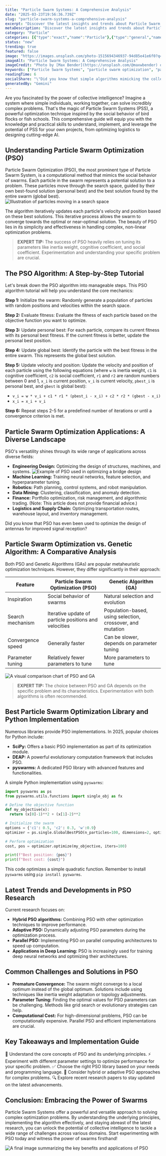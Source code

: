```yaml
---
title: "Particle Swarm Systems: A Comprehensive Analysis"
date: "2025-03-23T19:56:36.739Z"
slug: "particle-swarm-systems-a-comprehensive-analysis"
excerpt: "Discover the latest insights and trends about Particle Swarm Systems. This comprehensive guide covers everything you need to know about Particle Swarm Systems in 2025."
metaDescription: "Discover the latest insights and trends about Particle Swarm Systems. This comprehensive guide covers everything you need to know about Particle Swarm Syst..."
category: "Particle"
categories: [{"type":"exact","name":"Particle"},{"type":"general","name":"Optimization"},{"type":"medium","name":"Computer Science"},{"type":"specific","name":"Metaheuristics"},{"type":"niche","name":"Global Optimization"}]
status: "new"
trending: true
featured: false
image: "https://images.unsplash.com/photo-1515694346937-94d85e41e6f0?q=85&w=1200&fit=max&fm=webp&auto=compress"
imageAlt: "Particle Swarm Systems: A Comprehensive Analysis"
imageCredit: "Photo by [Max Bender](https://unsplash.com/@maxwbender) on Unsplash"
keywords: ["Particle Swarm Systems", "particle swarm optimization", "particle swarm algorithm", "PSO algorithm tutorial", "particle swarm optimization applications", "best particle swarm optimization library", "particle swarm optimization python", "particle swarm optimization vs genetic algorithm", "particle swarm optimization research papers", "buy particle swarm optimization software"]
readingTime: 6
socialShare: "\"Did you know that simple algorithms mimicking the collective behavior of bird flocks can solve incredibly complex problems?  Particle Swarm Systems are revolutionizing optimization across industries.\""
generatedBy: "Gemini"
---
```




Are you fascinated by the power of collective intelligence?  Imagine a system where simple individuals, working together, can solve incredibly complex problems. That's the magic of Particle Swarm Systems (PSS), a powerful optimization technique inspired by the social behavior of bird flocks or fish schools.  This comprehensive guide will equip you with the knowledge and practical skills to understand, implement, and leverage the potential of PSS for your own projects, from optimizing logistics to designing cutting-edge AI.

## Understanding Particle Swarm Optimization (PSO)

Particle Swarm Optimization (PSO), the most prominent type of Particle Swarm System, is a computational method that mimics the social behavior of swarms.  Each particle in the swarm represents a potential solution to a problem.  These particles move through the search space, guided by their own best-found solution (personal best) and the best solution found by the entire swarm (global best). ![Illustration of particles moving in a search space](https://images.unsplash.com/photo-1515694346937-94d85e41e6f0?q=85&w=1200&fit=max&fm=webp&auto=compress)

The algorithm iteratively updates each particle's velocity and position based on these best solutions. This iterative process allows the swarm to converge towards the optimal or near-optimal solution.  The beauty of PSO lies in its simplicity and effectiveness in handling complex, non-linear optimization problems.

> **EXPERT TIP:**  The success of PSO heavily relies on tuning its parameters like inertia weight, cognitive coefficient, and social coefficient.  Experimentation and understanding your specific problem are crucial.

## The PSO Algorithm: A Step-by-Step Tutorial

Let's break down the PSO algorithm into manageable steps.  This PSO algorithm tutorial will help you understand the core mechanics:

**Step 1:** Initialize the swarm: Randomly generate a population of particles with random positions and velocities within the search space.

**Step 2:** Evaluate fitness: Evaluate the fitness of each particle based on the objective function you want to optimize.

**Step 3:** Update personal best: For each particle, compare its current fitness with its personal best fitness. If the current fitness is better, update the personal best position.

**Step 4:** Update global best: Identify the particle with the best fitness in the entire swarm. This represents the global best solution.

**Step 5:** Update velocity and position: Update the velocity and position of each particle using the following equations (where `w` is inertia weight, `c1` is cognitive coefficient, `c2` is social coefficient, `r1` and `r2` are random numbers between 0 and 1, `x_i` is current position, `v_i` is current velocity, `pbest_i` is personal best, and `gbest` is global best):

* `v_i = w * v_i + c1 * r1 * (pbest_i - x_i) + c2 * r2 * (gbest - x_i)`
* `x_i = x_i + v_i`

**Step 6:** Repeat steps 2-5 for a predefined number of iterations or until a convergence criterion is met.

## Particle Swarm Optimization Applications: A Diverse Landscape

PSO's versatility shines through its wide range of applications across diverse fields:

* **Engineering Design:** Optimizing the design of structures, machines, and systems.  ![Example of PSO used in optimizing a bridge design](https://images.unsplash.com/photo-1524878250009-4bc4dd581cbf?q=85&w=1200&fit=max&fm=webp&auto=compress)
* **Machine Learning:** Training neural networks, feature selection, and hyperparameter tuning.
* **Robotics:** Path planning, control systems, and robot manipulation.
* **Data Mining:** Clustering, classification, and anomaly detection.
* **Finance:** Portfolio optimization, risk management, and algorithmic trading. (Note:  This article does not provide financial advice.)
* **Logistics and Supply Chain:** Optimizing transportation routes, warehouse layout, and inventory management.

Did you know that PSO has even been used to optimize the design of antennas for improved signal reception?

## Particle Swarm Optimization vs. Genetic Algorithm: A Comparative Analysis

Both PSO and Genetic Algorithms (GAs) are popular metaheuristic optimization techniques.  However, they differ significantly in their approach:

| Feature          | Particle Swarm Optimization (PSO)                   | Genetic Algorithm (GA)                       |
|-----------------|---------------------------------------------------|---------------------------------------------|
| Inspiration     | Social behavior of swarms                           | Natural selection and evolution              |
| Search mechanism | Iterative update of particle positions and velocities | Population-based, using selection, crossover, and mutation |
| Convergence speed | Generally faster                                   | Can be slower, depends on parameter tuning |
| Parameter tuning | Relatively fewer parameters to tune                | More parameters to tune                     |

![A visual comparison chart of PSO and GA](https://images.unsplash.com/photo-1455930950187-3ed2cfdf831b?q=85&w=1200&fit=max&fm=webp&auto=compress)

> **EXPERT TIP:** The choice between PSO and GA depends on the specific problem and its characteristics.  Experimentation with both algorithms is often recommended.

## Best Particle Swarm Optimization Library and Python Implementation

Numerous libraries provide PSO implementations. In 2025, popular choices for Python include:

* **SciPy:** Offers a basic PSO implementation as part of its optimization module.
* **DEAP:** A powerful evolutionary computation framework that includes PSO.
* **pyswarms:** A dedicated PSO library with advanced features and functionalities.

A simple Python implementation using `pyswarms`:

```python
import pyswarms as ps
from pyswarms.utils.functions import single_obj as fx

# Define the objective function
def my_objective(x):
  return (x[0]-1)**2 + (x[1]-2)**2

# Initialize the swarm
options = {'c1': 0.5, 'c2': 0.3, 'w':0.9}
optimizer = ps.single.GlobalBestPSO(n_particles=100, dimensions=2, options=options)

# Perform optimization
cost, pos = optimizer.optimize(my_objective, iters=100)

print(f"Best position: {pos}")
print(f"Best cost: {cost}")
```

This code optimizes a simple quadratic function.  Remember to install `pyswarms` using `pip install pyswarms`.

## Latest Trends and Developments in PSO Research

Current research focuses on:

* **Hybrid PSO algorithms:** Combining PSO with other optimization techniques to improve performance.
* **Adaptive PSO:** Dynamically adjusting PSO parameters during the optimization process.
* **Parallel PSO:** Implementing PSO on parallel computing architectures to speed up computation.
* **Applications in Deep Learning:** PSO is increasingly used for training deep neural networks and optimizing their architectures.

## Common Challenges and Solutions in PSO

* **Premature Convergence:**  The swarm might converge to a local optimum instead of the global optimum.  Solutions include using techniques like inertia weight adaptation or topology adjustments.
* **Parameter Tuning:** Finding the optimal values for PSO parameters can be challenging.  Methods like grid search or evolutionary strategies can help.
* **Computational Cost:** For high-dimensional problems, PSO can be computationally expensive.  Parallel PSO and efficient implementations are crucial.

## Key Takeaways and Implementation Guide

🔑 Understand the core concepts of PSO and its underlying principles.
⚡ Experiment with different parameter settings to optimize performance for your specific problem.
✅ Choose the right PSO library based on your needs and programming language.
🚀 Consider hybrid or adaptive PSO approaches for complex problems.
🔍 Explore recent research papers to stay updated on the latest advancements.

## Conclusion: Embracing the Power of Swarms

Particle Swarm Systems offer a powerful and versatile approach to solving complex optimization problems. By understanding the underlying principles, implementing the algorithm effectively, and staying abreast of the latest research, you can unlock the potential of collective intelligence to tackle a wide range of challenges across various domains.  Start experimenting with PSO today and witness the power of swarms firsthand!

![A final image summarizing the key benefits and applications of PSO](https://images.unsplash.com/photo-1449709861192-5fbaa595db43?q=85&w=1200&fit=max&fm=webp&auto=compress)
